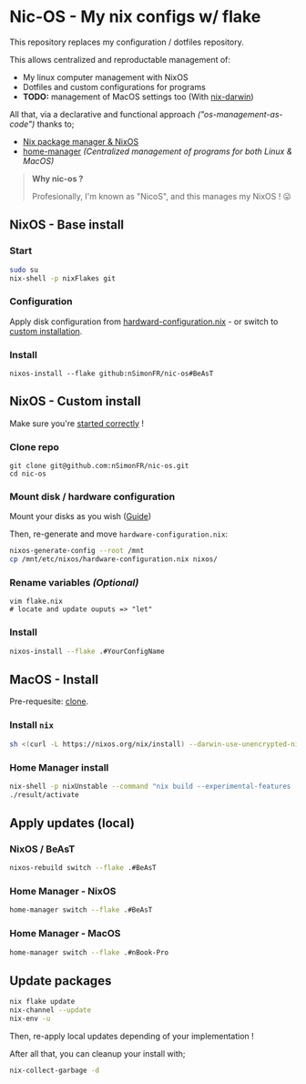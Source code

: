 # Nic-OS - My nix configs w/ flake

This repository replaces my configuration / dotfiles repository.

This allows centralized and reproductable management of:

- My linux computer management with NixOS
- Dotfiles and custom configurations for programs
- **TODO:** management of MacOS settings too (With [nix-darwin](https://github.com/LnL7/nix-darwin))

All that, via a declarative and functional approach _("os-management-as-code")_ thanks to;

- [Nix package manager & NixOS](https://nixos.org/)
- [home-manager](https://github.com/nix-community/home-manager) _(Centralized management of programs for both Linux & MacOS)_

> **Why nic-os ?**
>
> Profesionally, I'm known as "NicoS", and this manages my NixOS ! 😛

## NixOS - Base install

### Start

```sh
sudo su
nix-shell -p nixFlakes git
```

### Configuration

Apply disk configuration from [hardward-configuration.nix](./nixos/hardware-configuration.nix) - or switch to [custom installation](#nixos---custom-install).

### Install

```
nixos-install --flake github:nSimonFR/nic-os#BeAsT
```

## NixOS - Custom install

Make sure you're [started correctly](#start) !

### Clone repo

```
git clone git@github.com:nSimonFR/nic-os.git
cd nic-os
```

### Mount disk / hardware configuration

Mount your disks as you wish ([Guide](https://nixos.org/manual/nixos/stable/#sec-installation-manual-partitioning))

Then, re-generate and move `hardware-configuration.nix`:

```sh
nixos-generate-config --root /mnt
cp /mnt/etc/nixos/hardware-configuration.nix nixos/
```

### Rename variables _(Optional)_

```
vim flake.nix
# locate and update ouputs => "let"
```

### Install

```sh
nixos-install --flake .#YourConfigName
```

## MacOS - Install

Pre-requesite: [clone](#clone-repo).

### Install `nix`

```sh
sh <(curl -L https://nixos.org/nix/install) --darwin-use-unencrypted-nix-store-volume --daemon
```

### Home Manager install

```sh
nix-shell -p nixUnstable --command "nix build --experimental-features 'nix-command flakes' '.#homeConfigurations.nBook-Pro.activationPackage'" # Or replace host
./result/activate
```

## Apply updates (local)

### NixOS / BeAsT

```sh
nixos-rebuild switch --flake .#BeAsT
```

### Home Manager - NixOS

```sh
home-manager switch --flake .#BeAsT
```

### Home Manager - MacOS

```sh
home-manager switch --flake .#nBook-Pro
```

## Update packages

```sh
nix flake update
nix-channel --update
nix-env -u
```

Then, re-apply local updates depending of your implementation !

After all that, you can cleanup your install with;

```sh
nix-collect-garbage -d
```

